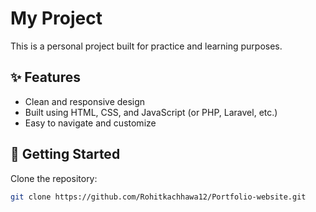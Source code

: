 # My Project

This is a personal project built for practice and learning purposes.

## ✨ Features

- Clean and responsive design
- Built using HTML, CSS, and JavaScript (or PHP, Laravel, etc.)
- Easy to navigate and customize

## 🚀 Getting Started

Clone the repository:

```bash
git clone https://github.com/Rohitkachhawa12/Portfolio-website.git
